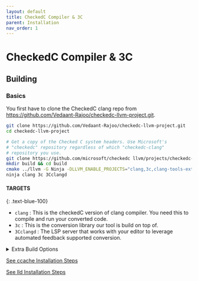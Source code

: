 ```yaml
---
layout: default
title: CheckedC Compiler & 3C
parent: Installation
nav_order: 1
---
```


# [](#header-1)CheckedC Compiler & 3C

## [](#header-2)Building


### [](#header-3)Basics

You first have to clone the CheckedC clang repo from https://github.com/Vedaant-Rajoo/checkedc-llvm-project.git.

```sh
git clone https://github.com/Vedaant-Rajoo/checkedc-llvm-project.git
cd checkedc-llvm-project

# Get a copy of the Checked C system headers. Use Microsoft's
# "checkedc" repository regardless of which "checkedc-clang"
# repository you use.
git clone https://github.com/microsoft/checkedc llvm/projects/checkedc-wrapper/checkedc
mkdir build && cd build
cmake ../llvm -G Ninja -DLLVM_ENABLE_PROJECTS="clang,3c,clang-tools-extra" -DLLVM_TARGETS_TO_BUILD=X86 -DLLVM_USE_SPLIT_DWARF=ON -DLLVM_OPTIMIZED_TABLEGEN=ON
ninja clang 3c 3Cclangd
```

#### TARGETS 
{: .text-blue-100}

- `clang` : This is the checkedC version of clang compiler. You need this to compile and run your converted code.
- `3c` : This is the conversion library our tool is build on top of.
- `3Cclangd` : The LSP server that works with your editor to leverage automated feedback supported conversion. 

<details>
    <summary>Extra Build Options</summary>
    <ul>
  <li>The above instructions already assume the use of the [Ninja](https://ninja-build.org/) build tool; you may have to install it. You can alternatively use `make` (remove `-G Ninja` from the `cmake` command and replace `ninja` with `make`), but Ninja is
  much faster in our experience.</li>
  <li>Pass `-DLLVM_USE_LINKER=lld`. This requires a sufficiently recent
  version of `lld` to be installed on your system.</li>
  <li>Pass `-DLLVM_APPEND_VC_REV=OFF` to turn off embedding of your Git
  head commit ID in the executables and thus avoid the need to re-link
  all of them every time the commit ID changes.</li>
  <li>You might want to use `-DCMAKE_BUILD_TYPE=RelWithDebInfo` if you are running 3C enough between builds</li>
</ul> 
</details>

[See ccache Installation Steps](https://purs3lab.github.io/3clsp/docs/prerequisites.html#ccacheoptional)


[See lld Installation Steps](https://purs3lab.github.io/3clsp/docs/prerequisites.html#lldoptional)



